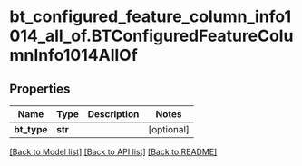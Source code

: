 # bt_configured_feature_column_info1014_all_of.BTConfiguredFeatureColumnInfo1014AllOf

## Properties
Name | Type | Description | Notes
------------ | ------------- | ------------- | -------------
**bt_type** | **str** |  | [optional] 

[[Back to Model list]](../README.md#documentation-for-models) [[Back to API list]](../README.md#documentation-for-api-endpoints) [[Back to README]](../README.md)


